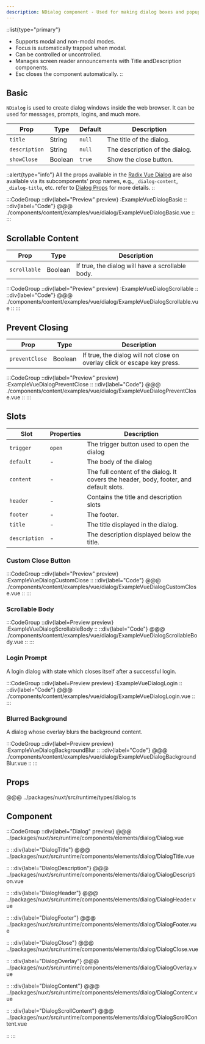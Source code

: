 ```yaml
---
description: NDialog component - Used for making dialog boxes and popup screens
---
```


::list{type="primary"}
- Supports modal and non-modal modes.
- Focus is automatically trapped when modal.
- Can be controlled or uncontrolled.
- Manages screen reader announcements with Title andDescription components.
- Esc closes the component automatically.
::

## Basic

`NDialog` is used to create dialog windows inside the web browser. It can be used for messages, prompts, logins, and much more.

| Prop          | Type    | Default | Description                    |
| ------------- | ------- | ------- | ------------------------------ |
| `title`       | String  | `null`  | The title of the dialog.       |
| `description` | String  | `null`  | The description of the dialog. |
| `showClose`   | Boolean | `true`  | Show the close button.         |

::alert{type="info"}
All the props available in the [Radix Vue Dialog](https://www.radix-vue.com/components/dialog) are also
available via its subcomponents' prop names, e.g., `_dialog-content`, `_dialog-title`, etc. refer to
[Dialog Props](#props) for more details.
::

:::CodeGroup
::div{label="Preview" preview}
  :ExampleVueDialogBasic
::
::div{label="Code"}
@@@ ./components/content/examples/vue/dialog/ExampleVueDialogBasic.vue
::
:::

## Scrollable Content

| Prop         | Type    | Description                                      |
| ------------ | ------- | ------------------------------------------------ |
| `scrollable` | Boolean | If true, the dialog will have a scrollable body. |

:::CodeGroup
::div{label="Preview" preview}
  :ExampleVueDialogScrollable
::
::div{label="Code"}
@@@ ./components/content/examples/vue/dialog/ExampleVueDialogScrollable.vue
::
:::

## Prevent Closing

| Prop           | Type    | Description                                                              |
| -------------- | ------- | ------------------------------------------------------------------------ |
| `preventClose` | Boolean | If true, the dialog will not close on overlay click or escape key press. |

:::CodeGroup
::div{label="Preview" preview}
  :ExampleVueDialogPreventClose
::
::div{label="Code"}
@@@ ./components/content/examples/vue/dialog/ExampleVueDialogPreventClose.vue
::
:::

## Slots

| Slot          | Properties | Description                                                                            |
| ------------- | ---------- | -------------------------------------------------------------------------------------- |
| `trigger`     | `open`     | The trigger button used to open the dialog                                             |
| `default`     | -          | The body of the dialog                                                                 |
| `content`     | -          | The full content of the dialog. It covers the header, body, footer, and default slots. |
| `header`      | -          | Contains the title and description slots                                               |
| `footer`      | -          | The footer.                                                                            |
| `title`       | -          | The title displayed in the dialog.                                                     |
| `description` | -          | The description displayed below the title.                                             |


### Custom Close Button

:::CodeGroup
::div{label="Preview" preview}
  :ExampleVueDialogCustomClose
::
::div{label="Code"}
@@@ ./components/content/examples/vue/dialog/ExampleVueDialogCustomClose.vue
::
:::

### Scrollable Body

:::CodeGroup
::div{label=Preview preview}
  :ExampleVueDialogScrollableBody
::
::div{label="Code"}
@@@ ./components/content/examples/vue/dialog/ExampleVueDialogScrollableBody.vue
::
:::

### Login Prompt

A login dialog with state which closes itself after a successful login.

:::CodeGroup
::div{label=Preview preview}
  :ExampleVueDialogLogin
::
::div{label="Code"}
@@@ ./components/content/examples/vue/dialog/ExampleVueDialogLogin.vue
::
:::

### Blurred Background

A dialog whose overlay blurs the background content.

:::CodeGroup
::div{label=Preview preview}
  :ExampleVueDialogBackgroundBlur
::
::div{label="Code"}
@@@ ./components/content/examples/vue/dialog/ExampleVueDialogBackgroundBlur.vue
::
:::

## Props

@@@ ../packages/nuxt/src/runtime/types/dialog.ts

## Component

:::CodeGroup
::div{label="Dialog" preview}
@@@ ../packages/nuxt/src/runtime/components/elements/dialog/Dialog.vue

::
::div{label="DialogTitle"}
@@@ ../packages/nuxt/src/runtime/components/elements/dialog/DialogTitle.vue

::
::div{label="DialogDescription"}
@@@ ../packages/nuxt/src/runtime/components/elements/dialog/DialogDescription.vue

::
::div{label="DialogHeader"}
@@@ ../packages/nuxt/src/runtime/components/elements/dialog/DialogHeader.vue

::
::div{label="DialogFooter"}
@@@ ../packages/nuxt/src/runtime/components/elements/dialog/DialogFooter.vue

::
::div{label="DialogClose"}
@@@ ../packages/nuxt/src/runtime/components/elements/dialog/DialogClose.vue

::
::div{label="DialogOverlay"}
@@@ ../packages/nuxt/src/runtime/components/elements/dialog/DialogOverlay.vue

::
::div{label="DialogContent"}
@@@ ../packages/nuxt/src/runtime/components/elements/dialog/DialogContent.vue

::
::div{label="DialogScrollContent"}
@@@ ../packages/nuxt/src/runtime/components/elements/dialog/DialogScrollContent.vue

::
:::
